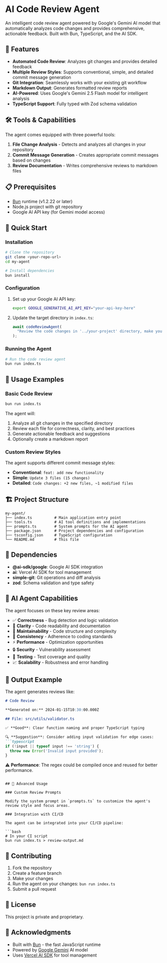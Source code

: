 # AI Code Review Agent

An intelligent code review agent powered by Google's Gemini AI model that automatically analyzes code changes and provides comprehensive, actionable feedback. Built with Bun, TypeScript, and the AI SDK.

## 🚀 Features

- **Automated Code Review**: Analyzes git changes and provides detailed feedback
- **Multiple Review Styles**: Supports conventional, simple, and detailed commit message generation
- **Git Integration**: Seamlessly works with your existing git workflow
- **Markdown Output**: Generates formatted review reports
- **AI-Powered**: Uses Google's Gemini 2.5 Flash model for intelligent analysis
- **TypeScript Support**: Fully typed with Zod schema validation

## 🛠️ Tools & Capabilities

The agent comes equipped with three powerful tools:

1. **File Change Analysis** - Detects and analyzes all changes in your repository
2. **Commit Message Generation** - Creates appropriate commit messages based on changes
3. **Review Documentation** - Writes comprehensive reviews to markdown files

## 📋 Prerequisites

- [Bun](https://bun.com) runtime (v1.2.22 or later)
- Node.js project with git repository
- Google AI API key (for Gemini model access)

## 🚀 Quick Start

### Installation

```bash
# Clone the repository
git clone <your-repo-url>
cd my-agent

# Install dependencies
bun install
```

### Configuration

1. Set up your Google AI API key:
   ```bash
   export GOOGLE_GENERATIVE_AI_API_KEY="your-api-key-here"
   ```

2. Update the target directory in `index.ts`:
   ```typescript
   await codeReviewAgent(
     "Review the code changes in '../your-project' directory, make your reviews and suggestions file by file"
   );
   ```

### Running the Agent

```bash
# Run the code review agent
bun run index.ts
```

## 📖 Usage Examples

### Basic Code Review
```bash
bun run index.ts
```

The agent will:
1. Analyze all git changes in the specified directory
2. Review each file for correctness, clarity, and best practices
3. Generate actionable feedback and suggestions
4. Optionally create a markdown report

### Custom Review Styles

The agent supports different commit message styles:
- **Conventional**: `feat: add new functionality`
- **Simple**: `Update 3 files (15 changes)`
- **Detailed**: `Code changes: +2 new files, ~1 modified files`

## 🏗️ Project Structure

```
my-agent/
├── index.ts          # Main application entry point
├── tools.ts          # AI tool definitions and implementations
├── prompts.ts        # System prompts for the AI agent
├── package.json      # Project dependencies and configuration
├── tsconfig.json     # TypeScript configuration
└── README.md         # This file
```

## 🔧 Dependencies

- **@ai-sdk/google**: Google AI SDK integration
- **ai**: Vercel AI SDK for tool management
- **simple-git**: Git operations and diff analysis
- **zod**: Schema validation and type safety

## 🤖 AI Agent Capabilities

The agent focuses on these key review areas:

- ✅ **Correctness** - Bug detection and logic validation
- 📖 **Clarity** - Code readability and documentation
- 🔧 **Maintainability** - Code structure and complexity
- 📏 **Consistency** - Adherence to coding standards
- ⚡ **Performance** - Optimization opportunities
- 🔒 **Security** - Vulnerability assessment
- 🧪 **Testing** - Test coverage and quality
- 📈 **Scalability** - Robustness and error handling

## 📝 Output Example

The agent generates reviews like:

```markdown
# Code Review

**Generated on:** 2024-01-15T10:30:00.000Z

## File: src/utils/validator.ts

✅ **Good**: Clear function naming and proper TypeScript typing

🔍 **Suggestion**: Consider adding input validation for edge cases:
```typescript
if (!input || typeof input !== 'string') {
  throw new Error('Invalid input provided');
}
```

⚠️ **Performance**: The regex could be compiled once and reused for better performance.
```

## 🚀 Advanced Usage

### Custom Review Prompts

Modify the system prompt in `prompts.ts` to customize the agent's review style and focus areas.

### Integration with CI/CD

The agent can be integrated into your CI/CD pipeline:

```bash
# In your CI script
bun run index.ts > review-output.md
```

## 🤝 Contributing

1. Fork the repository
2. Create a feature branch
3. Make your changes
4. Run the agent on your changes: `bun run index.ts`
5. Submit a pull request

## 📄 License

This project is private and proprietary.

## 🙏 Acknowledgments

- Built with [Bun](https://bun.com) - the fast JavaScript runtime
- Powered by [Google Gemini](https://ai.google.dev/) AI model
- Uses [Vercel AI SDK](https://sdk.vercel.ai/) for tool management
